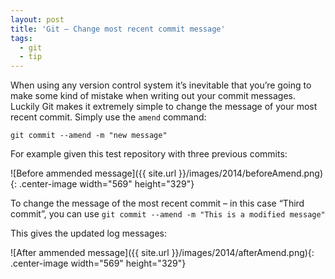 ```yaml
---
layout: post
title: 'Git – Change most recent commit message'
tags:
  - git
  - tip
---
```

When using any version control system it’s inevitable that you’re going to make some kind of mistake when writing out your commit messages. Luckily Git makes it extremely simple to change the message of your most recent commit. Simply use the `amend` command:

`git commit --amend -m "new message"`

For example given this test repository with three previous commits:

![Before ammended message]({{ site.url }}/images/2014/beforeAmend.png){: .center-image width="569" height="329"}

To change the message of the most recent commit – in this case “Third commit”, you can use `git commit --amend -m "This is a modified message"`

This gives the updated log messages:

![After ammended message]({{ site.url }}/images/2014/afterAmend.png){: .center-image width="569" height="329"}
